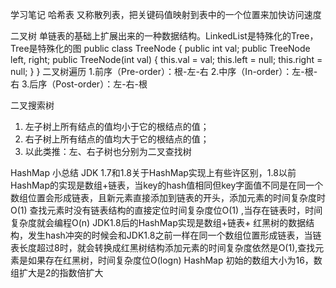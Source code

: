 学习笔记
哈希表 又称散列表，把关键码值映射到表中的一个位置来加快访问速度

二叉树 单链表的基础上扩展出来的一种数据结构。LinkedList是特殊化的Tree，Tree是特殊化的图
public class TreeNode {
public int val;
public TreeNode left, right;
public TreeNode(int val) {
this.val = val;
this.left = null;
this.right = null;
}
}
二叉树遍历
1.前序（Pre-order）：根-左-右
2.中序（In-order）：左-根-右
3.后序（Post-order）：左-右-根

二叉搜索树 
1. 左子树上所有结点的值均小于它的根结点的值；
2. 右子树上所有结点的值均大于它的根结点的值；
3. 以此类推：左、右子树也分别为二叉查找树


HashMap 小总结
JDK 1.7和1.8关于HashMap实现上有些许区别，1.8以前HashMap的实现是数组+链表，当key的hash值相同但key字面值不同是在同一个数组位置会形成链表，且新元素直接添加到链表的开头，添加元素的时间复杂度时O(1) 查找元素时没有链表结构的直接定位时间复杂度位O(1) ,当存在链表时，时间复杂度就会编程O(n)
JDK1.8后的HashMap实现是数组+链表+ 红黑树的数据结构，发生hash冲突的时候会和JDK1.8之前一样在同一个数组位置形成链表，当链表长度超过8时，就会转换成红黑树结构添加元素的时间复杂度依然是O(1),查找元素是如果存在红黑树，时间复杂度位O(logn)
HashMap 初始的数组大小为16，数组扩大是2的指数倍扩大

